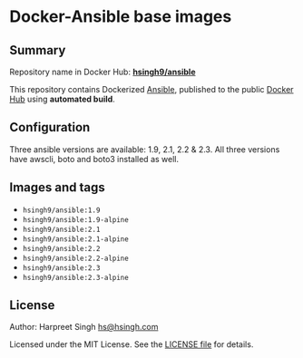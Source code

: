 Docker-Ansible base images
===================

## Summary

Repository name in Docker Hub: **[hsingh9/ansible](https://hub.docker.com/r/hsingh9/ansible/)**

This repository contains Dockerized [Ansible](https://github.com/ansible/ansible), published to the public [Docker Hub](https://hub.docker.com/) using **automated build**.

## Configuration

Three ansible versions are available: 1.9, 2.1, 2.2 & 2.3. All three versions have awscli, boto and boto3 installed as well.

## Images and tags

  - `hsingh9/ansible:1.9`
  - `hsingh9/ansible:1.9-alpine`
  - `hsingh9/ansible:2.1`
  - `hsingh9/ansible:2.1-alpine`
  - `hsingh9/ansible:2.2`
  - `hsingh9/ansible:2.2-alpine`
  - `hsingh9/ansible:2.3`
  - `hsingh9/ansible:2.3-alpine`

## License

Author: Harpreet Singh <hs@hsingh.com>

Licensed under the MIT License. See the [LICENSE file](LICENSE) for details.
